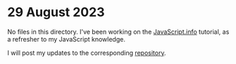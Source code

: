 # 29 August 2023

No files in this directory. I've been working on the [JavaScript.info](https://javascript.info/) 
tutorial, as a refresher to my JavaScript knowledge. 

I will post my updates to
the corresponding [repository](https://github.com/willyvaessen/willy.javascript.info).